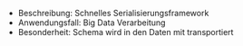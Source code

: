 - Beschreibung: Schnelles Serialisierungsframework
- Anwendungsfall: Big Data Verarbeitung
- Besonderheit: Schema wird in den Daten mit transportiert
